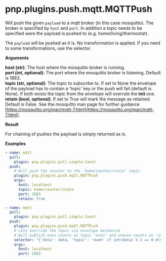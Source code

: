 # pnp.plugins.push.mqtt.MQTTPush

Will push the given `payload` to a mqtt broker (in this case mosquitto).
The broker is specified by `host` and `port`. In addition a topic needs to be specified were the payload
is pushed to (e.g. home/living/thermostat).

The `payload` will be pushed as it is. No transformation is applied. If you need to some transformations, use the
selector.

__Arguments__

**host (str)**: The host where the mosquitto broker is running.<br/>
**port (int, optional)**: The port where the mosquitto broker is listening. Default is 1883.<br/>
**topic (str, optional)**: The topic to subscribe to. If set to None the envelope of the
    payload has to contain a 'topic' key or the push will fail (default is None). If both exists
    the topic from the envelope will overrule the __init__ one.<br/>
**retain (bool, optional)**: If set to True will mark the message as retained. Default is False.
    See the mosquitto man page for further guidance
    [https://mosquitto.org/man/mqtt-7.html](https://mosquitto.org/man/mqtt-7.html).

__Result__

For chaining of pushes the payload is simply returned as is.

__Examples__

```yaml
- name: mqtt
  pull:
    plugin: pnp.plugins.pull.simple.Count
  push:
    # Will push the counter to the 'home/counter/state' topic
    plugin: pnp.plugins.push.mqtt.MQTTPush
    args:
      host: localhost
      topic: home/counter/state
      port: 1883
      retain: True
```

```yaml
- name: mqtt
  pull:
    plugin: pnp.plugins.pull.simple.Count
  push:
    plugin: pnp.plugins.push.mqtt.MQTTPush
    # Lets override the topic via envelope mechanism
    # Will publish even counts on topic 'even' and uneven counts on 'uneven'
    selector: "{'data': data, 'topic': 'even' if int(data) % 2 == 0 else 'uneven'}"
    args:
      host: localhost
      port: 1883
```
